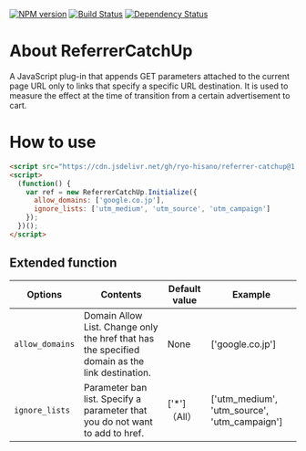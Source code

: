 [![NPM version](https://img.shields.io/npm/v/referrer-catchup.svg)](https://www.npmjs.com/package/referrer-catchup)
[![Build Status](https://img.shields.io/travis/ryo-hisano/referrer-catchup.svg)](https://travis-ci.org/ryo-hisano/referrer-catchup)
[![Dependency Status](https://img.shields.io/david/ryo-hisano/referrer-catchup.svg)](https://david-dm.org/ryo-hisano/referrer-catchup)

# About ReferrerCatchUp

A JavaScript plug-in that appends GET parameters attached to the current page URL only to links that specify a specific URL destination.
It is used to measure the effect at the time of transition from a certain advertisement to cart.

# How to use

```html
<script src="https://cdn.jsdelivr.net/gh/ryo-hisano/referrer-catchup@1.0.0/ref.js" defer></script>
<script>
  (function() {
    var ref = new ReferrerCatchUp.Initialize({
      allow_domains: ['google.co.jp'],
      ignore_lists: ['utm_medium', 'utm_source', 'utm_campaign']
    });
  })();
</script>
```

## Extended function

| Options         | Contents                                                                                       | Default value | Example                                      |
| --------------- | ---------------------------------------------------------------------------------------------- | ------------- | -------------------------------------------- |
| `allow_domains` | Domain Allow List. Change only the href that has the specified domain as the link destination. | None          | ['google.co.jp']                             |
| `ignore_lists`  | Parameter ban list. Specify a parameter that you do not want to add to href.                   | ['\*']（All） | ['utm_medium', 'utm_source', 'utm_campaign'] |
